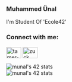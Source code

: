 ### Muhammed Ünal
I'm Student Of 'Ecole42'

### Connect with me:

<p align="left">
<a href="https://www.linkedin.com/in/muhammed-%C3%BCnal-487170209/" target="blank"><img align="center" src="https://cdn.jsdelivr.net/npm/simple-icons@3.0.1/icons/linkedin.svg" alt="tamer-yaz-b212201b0" height="30" width="40" /></a>
<a href="https://www.instagram.com/muhammedunal82/" target="blank"><img align="center" src="https://cdn.jsdelivr.net/npm/simple-icons@3.0.1/icons/instagram.svg" alt="zuck" height="30" width="40" /></a>
</p>

![munal's 42 stats](https://badge42.herokuapp.com/api/stats/munal?darkmode=true&cursus=C%20Piscine) <br>
![munal's 42 stats](https://badge42.herokuapp.com/api/stats/munal?privacyEmail=true)
